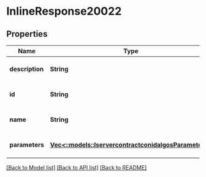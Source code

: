 # InlineResponse20022

## Properties
Name | Type | Description | Notes
------------ | ------------- | ------------- | -------------
**description** | **String** |  | [optional] [default to null]
**id** | **String** |  | [optional] [default to null]
**name** | **String** |  | [optional] [default to null]
**parameters** | [**Vec<::models::IservercontractconidalgosParameters>**](iservercontractconidalgos_parameters.md) |  | [optional] [default to null]

[[Back to Model list]](../README.md#documentation-for-models) [[Back to API list]](../README.md#documentation-for-api-endpoints) [[Back to README]](../README.md)


